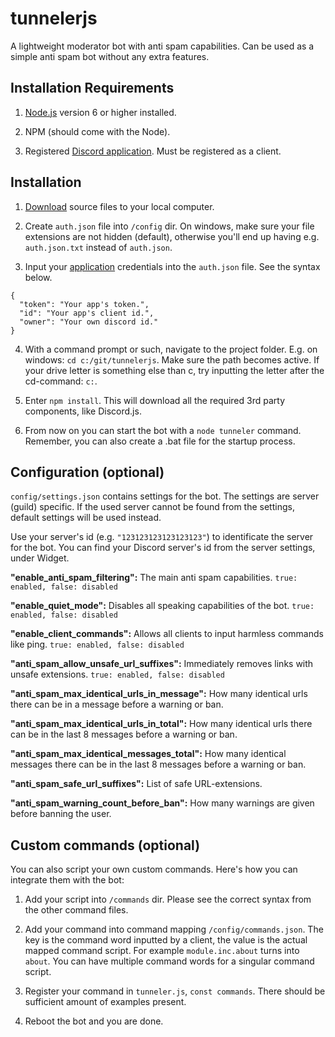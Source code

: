 # tunnelerjs
A lightweight moderator bot with anti spam capabilities.
Can be used as a simple anti spam bot without any extra features.

## Installation Requirements
1) [Node.js](https://nodejs.org/en/) version 6 or higher installed.

2) NPM (should come with the Node).

3) Registered [Discord application](https://discordapp.com/developers/applications/me/). Must be registered as a client.

## Installation
1) [Download](https://github.com/ahoys/tunnelerjs/archive/master.zip) source files to your local computer.

2) Create `auth.json` file into `/config` dir. On windows, make sure your file extensions are not hidden (default), otherwise you'll end up having e.g. `auth.json.txt` instead of `auth.json`.

3) Input your [application](https://discordapp.com/developers/applications/me/) credentials into the `auth.json` file. See the syntax below.

```
{
  "token": "Your app's token.",
  "id": "Your app's client id.",
  "owner": "Your own discord id."
}
```

4) With a command prompt or such, navigate to the project folder. E.g. on windows: `cd c:/git/tunnelerjs`. Make sure the path becomes active. If your drive letter is something else than c, try inputting the letter after the cd-command: `c:`.

5) Enter `npm install`. This will download all the required 3rd party components, like Discord.js.

6) From now on you can start the bot with a `node tunneler` command. Remember, you can also create a .bat file for the startup process.

## Configuration (optional)
`config/settings.json` contains settings for the bot. The settings are server (guild) specific. If the used server cannot be found from the settings, default settings will be used instead.

Use your server's id (e.g. `"123123123123123123"`) to identificate the server for the bot. You can find your Discord server's id from the server settings, under Widget.

**"enable_anti_spam_filtering":** The main anti spam capabilities. `true: enabled, false: disabled`

**"enable_quiet_mode":** Disables all speaking capabilities of the bot. `true: enabled, false: disabled`

**"enable_client_commands":** Allows all clients to input harmless commands like ping. `true: enabled, false: disabled`

**"anti_spam_allow_unsafe_url_suffixes":** Immediately removes links with unsafe extensions. `true: enabled, false: disabled`

**"anti_spam_max_identical_urls_in_message":** How many identical urls there can be in a message before a warning or ban.

**"anti_spam_max_identical_urls_in_total":** How many identical urls there can be in the last 8 messages before a warning or ban.

**"anti_spam_max_identical_messages_total":** How many identical messages there can be in the last 8 messages before a warning or ban.

**"anti_spam_safe_url_suffixes":** List of safe URL-extensions.

**"anti_spam_warning_count_before_ban":** How many warnings are given before banning the user.

## Custom commands (optional)
You can also script your own custom commands. Here's how you can integrate them with the bot:

1) Add your script into `/commands` dir. Please see the correct syntax from the other command files.

2) Add your command into command mapping `/config/commands.json`. The key is the command word inputted by a client, the value is the actual mapped command script. For example `module.inc.about` turns into `about`. You can have multiple command words for a singular command script.

3) Register your command in `tunneler.js`, `const commands`. There should be sufficient amount of examples present.

4) Reboot the bot and you are done.
